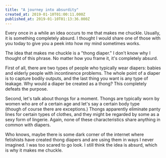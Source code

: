 ```yaml
---
title: "A journey into absurdity"
created_at: 2019-01-10T01:00:11.000Z
published_at: 2019-01-10T01:13:36.000Z
---
```

Every once in a while an idea occurs to me that makes me chuckle. Usually, it is something completely absurd. I thought I would share one of those with you today to give you a peek into how my mind sometimes works.

The idea that makes me chuckle is a "thong diaper." I don't know why I thought of this phrase. No matter how you frame it, it's completely absurd.

First of all, there are two types of people who typically wear diapers: babies and elderly people with incontinence problems. The whole point of a diaper is to capture bodily outputs, and the last thing you want is any type of leakage. Why would a diaper be created as a thong? This completely defeats the purpose.

Second, let's talk about thongs for a moment. Thongs are typically worn by women who are of a certain age and let's say a certain body type (though of course there are exceptions.) Thongs apparently eliminate panty lines for certain types of clothes, and they might be regarded by some as a sexy form of lingerie. Again, none of these characteristics share anything in common with diapers.

Who knows, maybe there is some dark corner of the internet where fetishists have created thong diapers and are using them in ways I never imagined. I was too scared to go look. I still think the idea is absurd, which is why it makes me chuckle.
